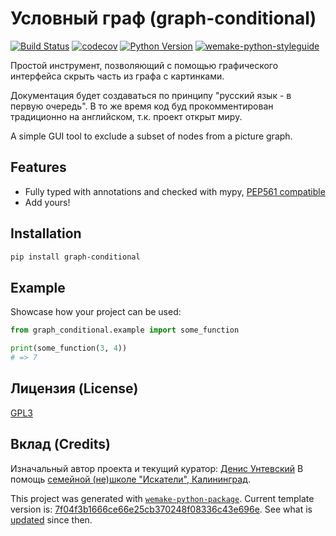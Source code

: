 # Условный граф (graph-conditional)

[![Build Status](https://github.com/essence/graph-conditional/workflows/test/badge.svg?branch=master&event=push)](https://github.com/essence/graph-conditional/actions?query=workflow%3Atest)
[![codecov](https://codecov.io/gh/essence/graph-conditional/branch/master/graph/badge.svg)](https://codecov.io/gh/essence/graph-conditional)
[![Python Version](https://img.shields.io/pypi/pyversions/graph-conditional.svg)](https://pypi.org/project/graph-conditional/)
[![wemake-python-styleguide](https://img.shields.io/badge/style-wemake-000000.svg)](https://github.com/wemake-services/wemake-python-styleguide)

Простой инструмент, позволяющий с помощью графического интерфейса скрыть часть из графа с картинками.

Документация будет создаваться по принципу "русский язык - в первую очередь".
В то же время код буд прокомментирован традиционно на английском, т.к. проект открыт миру.

A simple GUI tool to exclude a subset of nodes from a picture graph.

## Features

- Fully typed with annotations and checked with mypy, [PEP561 compatible](https://www.python.org/dev/peps/pep-0561/)
- Add yours!

## Installation

```bash
pip install graph-conditional
```

## Example

Showcase how your project can be used:

```python
from graph_conditional.example import some_function

print(some_function(3, 4))
# => 7
```

## Лицензия (License)

[GPL3](https://github.com/essence/graph-conditional/blob/master/LICENSE)

## Вклад (Credits)

Изначальный автор проекта и текущий куратор: [Денис Унтевский](hps://deni.su/care/)
В помощь [семейной (не)школе "Искатели", Калининград](https://vk.com/club127512260).


This project was generated with [`wemake-python-package`](
    https://github.com/wemake-services/wemake-python-package).
Current template version is: [7f04f3b1666ce66e25cb370248f08336c43e696e](
    https://github.com/wemake-services/wemake-python-package/tree/7f04f3b1666ce66e25cb370248f08336c43e696e).
See what is [updated](
    https://github.com/wemake-services/wemake-python-package/compare/7f04f3b1666ce66e25cb370248f08336c43e696e...master) 
since then.
